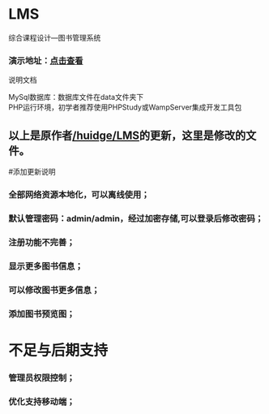 # LMS
综合课程设计—图书管理系统

### 演示地址：<a href="http://lib.guozhihui.top">点击查看</a>

说明文档

MySql数据库：数据库文件在data文件夹下  
PHP运行环境，初学者推荐使用PHPStudy或WampServer集成开发工具包


## 以上是原作者<a href="https://github.com/huidge/LMS">/huidge/LMS</a>的更新，这里是修改的文件。

#添加更新说明

### 全部网络资源本地化，可以离线使用；
### 默认管理密码：admin/admin，经过加密存储,可以登录后修改密码；
### 注册功能不完善；
### 显示更多图书信息；
### 可以修改图书更多信息；
### 添加图书预览图；


# 不足与后期支持
### 管理员权限控制；
### 优化支持移动端；